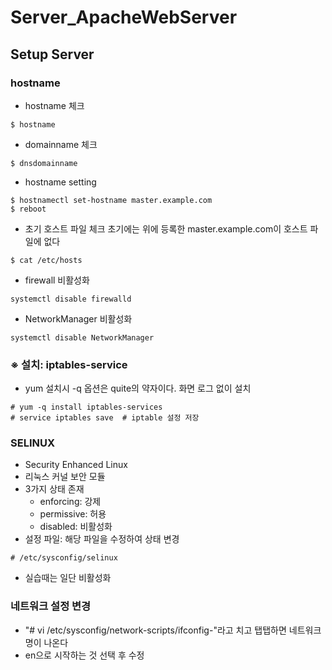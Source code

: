 # Server_ApacheWebServer

## Setup Server

### hostname
 - hostname 체크
```
$ hostname
```
 - domainname  체크
```
$ dnsdomainname
```
 - hostname setting
```
$ hostnamectl set-hostname master.example.com
$ reboot
```

 - 초기 호스트 파일 체크
   초기에는 위에 등록한 master.example.com이 호스트 파일에 없다
```
$ cat /etc/hosts
```

 - firewall 비활성화
```
systemctl disable firewalld
```


 - NetworkManager 비활성화
```
systemctl disable NetworkManager
```

### ※ 설치: iptables-service
- yum 설치시 -q 옵션은 quite의 약자이다. 화면 로그 없이 설치
```
# yum -q install iptables-services
# service iptables save  # iptable 설정 저장
```

### SELINUX
 - Security Enhanced Linux
 - 리눅스 커널 보안 모듈
 - 3가지 상태 존재
    + enforcing: 강제
    + permissive: 허용
    + disabled: 비활성화
 - 설정 파일: 해당 파일을 수정하여 상태 변경
```
# /etc/sysconfig/selinux
```
 - 실습때는 일단 비활성화

### 네트워크 설정 변경
 - "# vi /etc/sysconfig/network-scripts/ifconfig-"라고 치고 탭탭하면 네트워크명이 나온다
 - en으로 시작하는 것 선택 후 수정



